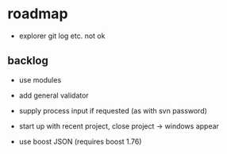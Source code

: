 # roadmap
- explorer git log etc. not ok

## backlog
- use modules
- add general validator

- supply process input if requested (as with svn password)
- start up with recent project, close project
  -> windows appear
- use boost JSON (requires boost 1.76)

